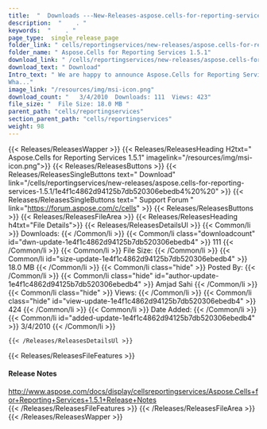 ```yaml
---
title:  "  Downloads ---New-Releases-aspose.cells-for-reporting-services-1.5.1 . " 
description:  "    . " 
keywords:  "    . " 
page_type:  single_release_page
folder_link: " cells/reportingservices/new-releases/aspose.cells-for-reporting-services-1.5.1/"
folder_name: " Aspose.Cells for Reporting Services 1.5.1"
download_link: " /cells/reportingservices/new-releases/aspose.cells-for-reporting-services-1.5.1/1e4f1c4862d94125b7db520306ebedb4"
download_text: " Download"
Intro_text: " We are happy to announce Aspose.Cells for Reporting Services version 1.5.1!
Wha..."
image_link: "/resources/img/msi-icon.png"
download_count: "   3/4/2010  Downloads: 111  Views: 423"
file_size: "  File Size: 18.0 MB "
parent_path: "cells/reportingservices"
section_parent_path: "cells/reportingservices"
weight: 98 
---
```


{{< Releases/ReleasesWapper >}}
  {{< Releases/ReleasesHeading H2txt=" Aspose.Cells for Reporting Services 1.5.1" imagelink="/resources/img/msi-icon.png">}}
  {{< Releases/ReleasesButtons >}}
    {{< Releases/ReleasesSingleButtons text=" Download" link="/cells/reportingservices/new-releases/aspose.cells-for-reporting-services-1.5.1/1e4f1c4862d94125b7db520306ebedb4%20%20" >}}
    {{< Releases/ReleasesSingleButtons text=" Support Forum " link="https://forum.aspose.com/c/cells" >}}
  {{< Releases/ReleasesButtons >}}
  {{< Releases/ReleasesFileArea >}}
    {{< Releases/ReleasesHeading h4txt="File Details">}}
    {{< Releases/ReleasesDetailsUl >}}
            {{< Common/li  >}} Downloads: {{< /Common/li >}} 
      {{< Common/li class="downloadcount" id="dwn-update-1e4f1c4862d94125b7db520306ebedb4" >}} 111 {{< /Common/li >}} 
      {{< Common/li  >}} File Size: {{< /Common/li >}} 
      {{< Common/li id="size-update-1e4f1c4862d94125b7db520306ebedb4" >}} 18.0 MB {{< /Common/li >}} 
      {{< Common/li  class="hide" >}} Posted By: {{< /Common/li >}} 
      {{< Common/li class="hide" id="author-update-1e4f1c4862d94125b7db520306ebedb4" >}} Amjad Sahi {{< /Common/li >}} 
      {{< Common/li class="hide"  >}} Views: {{< /Common/li >}} 
      {{< Common/li class="hide" id="view-update-1e4f1c4862d94125b7db520306ebedb4" >}} 424 {{< /Common/li >}} 
      {{< Common/li  >}} Date Added: {{< /Common/li >}} 
      {{< Common/li id="added-update-1e4f1c4862d94125b7db520306ebedb4" >}} 3/4/2010 {{< /Common/li >}} 

    {{< /Releases/ReleasesDetailsUl >}}

  {{< Releases/ReleasesFileFeatures >}}
      <h4>Release Notes</h4><div><a href="http://www.aspose.com/docs/display/cellsreportingservices/Aspose.Cells+for+Reporting+Services+1.5.1+Release+Notes">http://www.aspose.com/docs/display/cellsreportingservices/Aspose.Cells+for+Reporting+Services+1.5.1+Release+Notes</a></div>
  {{< /Releases/ReleasesFileFeatures >}}
 {{< /Releases/ReleasesFileArea >}}
{{< /Releases/ReleasesWapper >}}


